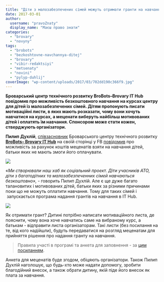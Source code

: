 ```yaml
---
title: "Діти з малозабезпечених сімей можуть отримати гранти на навчання у BroBots"
date: 2017-03-01
author: 
  username: "pravoZnaty"
  display_name: "Маєш право знати"
categories: 
  - "brovary"
  - "novyny"
tags: 
  - "brobots"
  - "bezkoshtovne-navchannya-ditej"
  - "brovary"
  - "vibir-redaktsiyi"
  - "metsenaty"
  - "novini"
  - "pylyp-duhlij"
coverImage: "wp-content/uploads/2017/03/702dd190c366f9.jpg"
---
```


**Броварський центр технічного розвитку BroBots–Brovary IT Hub повідомив про можливість безкоштовного навчання на курсах центру для дітей із малозабезпечених сімей. Дітям пропонують писати мотиваційні листи, в яких мають розказати, чому вони хочуть навчатися на курсах, а меценати виберуть найбільш мотивованих дітей і оплатять їм навчання. Спонсором може стати кожен, стверджують організатори.**

**Пилип Духлій**, [співзасновник](https://mpz.brovary.org/pylyp-duhlij-ya-namagayusya-daty-lyudyam-shans/) Броварського центру технічного розвитку [**BroBots– Brovary IT Hub**](https://www.facebook.com/brobots.hub/) на своїй сторінці у FB [повідомив](https://www.facebook.com/pylyp.d/posts/1534291606582237?pnref=story) про можливість за рахунок коштів меценатів взяти на навчання дітей, батьки яких не мають змоги його оплачувати.

[![](https://mpz.brovary.org/wp-content/uploads/2016/07/duhlij-2.jpg)](https://mpz.brovary.org/wp-content/uploads/2016/07/duhlij-2.jpg)

«_Ми створювали наш хаб як соціальний проект. Діти учасників АТО, діти з багатодітних та малозабезпеченних сімей навчаються безкоштовно»,_ - говорить Пилип Духлій. Але є ще дуже багато талановитих і мотивованих дітей, батьки яких за різними причинами поки що не можуть оплатити навчання. Тому для таких сімей і  запускається програма надання грантів на навчання в IT Hub.

![](https://mpz.brovary.org/wp-content/uploads/2017/03/16010498_1481660808511984_861428414_o-1024x579.jpg)

Як отримати грант? Дитині потрібно написати мотиваційного листа, де пояснити, чому вона хоче навчатись саме на вибраному курс, а батькам - відправити листа організаторам. Такі листи (без посилання на те, від кого надійшли), будуть передаватися на розгляд меценатам для прийняття рішення про надання гранту на навчання.

> Правила участі в програмі та анкета для заповнення - за [цим посиланням](https://docs.google.com/forms/d/e/1FAIpQLScbcfP6IkaizogAKtzTWGbfHKrSq_U4GOjvKBz1BbBPxAizbA/viewform?c=0&w=1).

Анкета для меценатів буде згодом, обіцяють організатори. Також Пилип Духлій наголошує, що будь-хто може надати допомогу, зробити благодійний внесок, а також обрати дитину, якій піде його внесок як плата за навчання.
